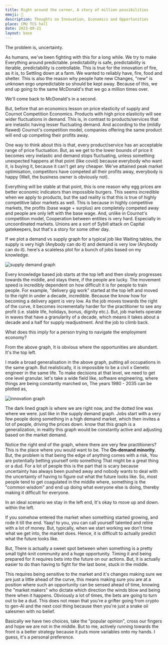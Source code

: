 ```yaml
---
title: Right around the corner, A story of million possibilities
emoji: 🎲
description: Thoughts on Innovation, Economics and Opportunities
place: CMU TCS hall
date: 2023-09-21
layout: base
---
```


The problem is, uncertainty.

As humans, we've been fighting with this for a long while. We try to make Everything around predictable. predictability is safe, predictability is iterable, predictability is controllable. This is true for the innovation of fire, as it is, to Settling down at a farm. We wanted to reliably have, fire, food and shelter. This is also the reason why people hate new Changes, "new" is unknown ergo unpredictable so should be kept away. Because of this, we end up going to the same McDonald's that we go a million times over.

We'll come back to McDonald's in a second. 

But, before that an economics lesson on price elasticity of supply and Cournot Competition Economics. Products with high price elasticity will see wider fluctuations in demand. This is, in contrast to products/services that are inelastic having lesser fluctuating demand. And according to the (mildly flawed) Cournot's competition model, companies offering the same product will end up competing their profits away. 

One way to think about this is that, every product/service has an acceptable range of price fluctuation. But, as we get to the lower bounds of price it becomes very inelastic and demand stops fluctuating, unless something unexpected happens at that point (like covid) because everybody who want it, is buying it, because it can't get any cheaper. We've attained peak market optimisation, competitors have competed all their profits away, everybody is happy (Well, the business owner is obviously not). 

Everything will be stable at that point, this is one reason why egg prices are better economic indicators than impossible burgers. This seems incredible when we apply to products, but the sad reality is that this is true of highly competitive labor markets as well. This is because in highly competitive markets, the profits (base wage + surplus) are completely competed away and people are only left with the base wage. And, unlike in Cournot's competition model, Cooperation between entities is very hard. Especially in uncoordinated markets. Unions are a sort of Sybill attack on Capital gatekeepers, but that's a story for some other day.

If we plot a demand vs supply graph for a typical job like Waiting tables, the supply is very high (Anybody can do it) and demand is very low (Anybody can do it).
here's a scaleless plot for a bunch of jobs based on my knowledge.

![supply demand graph](/assets/images/supply_demand.jpeg)

Every knowledge based job starts at the top left and then slowly progresses towards the middle, and stays there, if the people are lucky. The movement speed is incredibly dependent on how difficult it is for people to train people. For example, "delivery gig work" started at the top left and moved to the right in under a decade, incredible. Because the know how for becoming a delivery agent is very low. As the job moves towards the right of the curve, it becomes incrementally harder for the practitioner to see any profit (i.e. stable life, holidays, bonus, dignity etc.).
But, job markets operate in waves that have a granularity of a decade, which means it takes about a decade and a half for supply readjustment. And the job to climb back. 

What does this imply for a person trying to navigate the employment economy?

From the above graph, It is obvious where the opportunities are abundant. It's the top left.

I made a broad generalisation in the above graph, putting all occupations in the same graph. But realistically, it is impossible to be a civil x Genetic engineer in the same life. To make decisions at that level, we need to get one level granular.
let's take a wide field like, software engineering, where things are being constantly marched on, The years 1980 - 2035 can be plotted as, 

![innovation graph](/assets/images/innovation.png)


The dark lined graph is where we are right now, and the dotted line was where we were. just like in the supply demand graph. Jobs start with a very few people doing something in a high demand market, which then invites a lot of people, driving the prices down. know that this graph is a generalization, in reality this graph would be constantly active and adjusting based on the market demand.

Notice the right end of the graph, where there are very few practitioners? This is the place where you would want to be. The __On-demand minority__. But, the problem is that being the edge of anything comes with a risk, You are potentially betting yourself onto something That might be a great thing or a dud. For a lot of people this is the part that is scary because uncertainty has always been pushed away and nobody wants to deal with the uncertainty of having to figure out what the future looks like. So, most people tend to get coagulated in the middle where, something is the "common wisdom" and end up doing what everyone else is doing, thereby making it difficult for everyone.

In an ideal scenario we stay in the left end, It's okay to move up and down. within the left. 

If you somehow entered the market when something started growing, and rode it till the end. Yaay! to you, you can call yourself talented and retire with a lot of money. But, typically, when we start working we don't time what we get into, the market does. Hence, it is difficult to actually predict what the future looks like.

But, There is actually a sweet spot between when something is a pretty small tight-knit community and a huge opportunity. Timing it and being prepared for it requires bets into the future on our actions. But, it is actually easier to do than having to fight for the last bone, stuck in the middle.

This requires being sensitive to the market and it's changes making sure we are just a little ahead of the curve, this means making sure you are at a position where such an opportunity can be sensed ahead of time, knowing the "market makers" who dictate which direction the winds blow and being there when it happens. Obviously a lot of times, the bets are going to turn out to be a dud. This does not mean that you're a grifter going from crypto to gen-AI and the next cool thing because then you're just a snake oil salesmen with no belief.

Basically we have two choices, take the "popular opinion", cross our fingers and hope we are not in the middle. But to me, actively running towards the front is a better strategy because it puts more variables onto my hands. I guess, it's a personal preference. 


